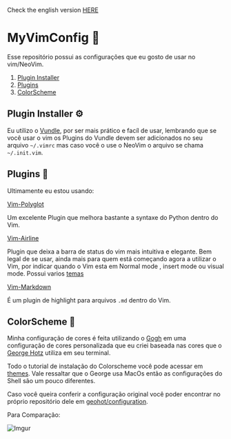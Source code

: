 Check the english version [HERE](https://github.com/solenya1/MyVimConfig/blob/master/ENG_README.md)

# MyVimConfig :green_book:

Esse repositório possui as configurações que eu gosto de usar no vim/NeoVim.

1. [Plugin Installer](#plugin-installer)
1. [Plugins](#plugins)
1. [ColorScheme](#colorscheme)

## Plugin Installer :gear:

Eu utilizo o [Vundle](https://github.com/gmarik/vundle), por ser mais prático e facíl de usar, lembrando que se você usar o vim os Plugins do Vundle devem ser adicionados no seu arquivo  `~/.vimrc` mas caso você o use o NeoVim o arquivo se chama `~/.init.vim`.

## Plugins :wrench:

Ultimamente eu estou usando:

[Vim-Polyglot](https://github.com/sheerun/vim-polyglot)

Um excelente Plugin que melhora bastante a syntaxe do Python dentro do Vim. 

[Vim-Airline](https://github.com/vim-airline/vim-airline)

Plugin que deixa a barra de status do vim mais intuitiva e elegante. Bem legal de se usar, ainda mais para quem está começando agora a utilizar o Vim, por indicar quando o Vim esta em Normal mode , insert mode ou visual mode. Possui varios [temas](https://github.com/vim-airline/vim-airline)

[Vim-Markdown](https://github.com/plasticboy/vim-markdown)

É um plugin de highlight para arquivos `.md` dentro do Vim.


## ColorScheme :art:

Minha configuração de cores é feita utilizando o [Gogh](https://github.com/Mayccoll/Gogh) em uma configuração de cores personalizada que eu criei baseada nas cores que o [George Hotz](geohot.com) utiliza em seu terminal.

Todo o tutorial de instalação do Colorscheme você pode acessar em [themes](https://github.com/solenya1/MyVimConfig/blob/master/themes/tutorial.md).
Vale ressaltar que o George usa MacOs então as configurações do Shell são um pouco diferentes.

Caso você queira conferir a configuração original você poder encontrar no próprio repositório dele em [geohot/configuration](https://github.com/geohot/configuration).

Para Comparação: 

![Imgur](https://imgur.com/yoI3Rae.png)







